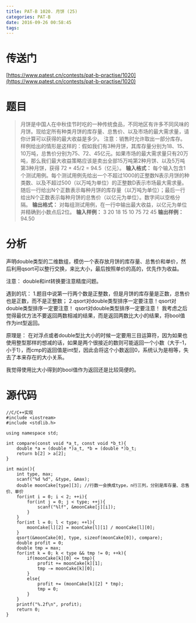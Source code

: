 ```yaml
---
title: PAT-B 1020. 月饼 (25)
categories: PAT-B
date: 2016-09-26 00:58:45
tags:
---
```

# 传送门
[https://www.patest.cn/contests/pat-b-practise/1020](https://www.patest.cn/contests/pat-b-practise/1020)
<!--more-->
# 题目
> 月饼是中国人在中秋佳节时吃的一种传统食品，不同地区有许多不同风味的月饼。现给定所有种类月饼的库存量、总售价、以及市场的最大需求量，请你计算可以获得的最大收益是多少。
注意：销售时允许取出一部分库存。样例给出的情形是这样的：假如我们有3种月饼，其库存量分别为18、15、10万吨，总售价分别为75、72、45亿元。如果市场的最大需求量只有20万吨，那么我们最大收益策略应该是卖出全部15万吨第2种月饼、以及5万吨第3种月饼，获得 72 + 45/2 = 94.5（亿元）。
**输入格式：**
每个输入包含1个测试用例。每个测试用例先给出一个不超过1000的正整数N表示月饼的种类数、以及不超过500（以万吨为单位）的正整数D表示市场最大需求量。随后一行给出N个正数表示每种月饼的库存量（以万吨为单位）；最后一行给出N个正数表示每种月饼的总售价（以亿元为单位）。数字间以空格分隔。
**输出格式：**
对每组测试用例，在一行中输出最大收益，以亿元为单位并精确到小数点后2位。
**输入样例：**
3 20
18 15 10
75 72 45
**输出样例：**
94.50

# 分析
声明double类型的二维数组，模仿一个表存放月饼的库存量、总售价和单价，然后利用qsort可以整行交换，来比大小，最后按照单价的高的，优先作为收益。

注意：
double和int转换要注意精度问题。

遇到的坑：
1.题目中说第一行两个数是正整数，但是月饼的库存量是正数，总售价也是正数，而不是正整数；
2.qsort对double类型排序一定要注意！qsort对double类型排序一定要注意！
qsort对double类型排序一定要注意！
我考虑之后觉得最优方法不要返回两数相减的结果，而是返回两数比大小的结果，将bool值作为int型返回。

原理是：
在对浮点或者double型比大小的时候一定要用三目运算符，因为如果也使用整型那样的想减的话，如果是两个很接近的数则可能返回一个小数（大于-1，小于1），而cmp的返回值是int型，因此会将这个小数返回0，系统认为是相等，失去了本来存在的大小关系。

我觉得使用比大小得到的bool值作为返回还是比较简便的。

# 源代码

	//C/C++实现
	#include <iostream>
	#include <stdlib.h>

	using namespace std;

	int compare(const void *a_t, const void *b_t){
		double *a = (double *)a_t, *b = (double *)b_t;
		return b[2] > a[2];
	}

	int main(){
		int type, max;
		scanf("%d %d", &type, &max);
		double moonCake[type][3]; //行数一会换成type，n行三列，分别是库存量、总售价、单价
		for(int i = 0; i < 2; ++i){
			for(int j = 0; j < type; ++j){
				scanf("%lf", &moonCake[j][i]);
			}
		}
		for(int l = 0; l < type; ++l){
			moonCake[l][2] = moonCake[l][1] / moonCake[l][0];
		}
		qsort(&moonCake[0], type, sizeof(moonCake[0]), compare);
		double profit = 0;
		double tmp = max;
		for(int k = 0; k < type && tmp != 0; ++k){
			if(moonCake[k][0] <= tmp){
				profit += moonCake[k][1];
				tmp -= moonCake[k][0];
			}
			else{
				profit += (moonCake[k][2] * tmp);
				tmp = 0;
			}
		}
		printf("%.2f\n", profit);
		return 0;
	}